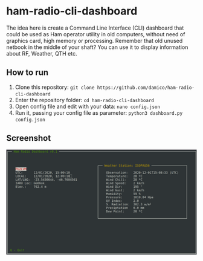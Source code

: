 # ham-radio-cli-dashboard

The idea here is create a Command Line Interface (CLI) dashboard that could be used as Ham operator utility in old computers, without need of graphics card, high memory or processing. Remember that old unused netbook in the middle of your shaft? You can use it to display information about RF, Weather, QTH etc.

## How to run ###
1. Clone this repository: `git clone https://github.com/damico/ham-radio-cli-dashboard`
2. Enter the repository folder: `cd ham-radio-cli-dashboard`
3. Open config file and edit with your data: `nano config.json`
4. Run it, passing your config file as parameter: `python3 dashboard.py config.json`

## Screenshot ##
![Screenshot](https://github.com/damico/ham-radio-cli-dashboard/raw/main/doc/v0.1-screenshot.png)
